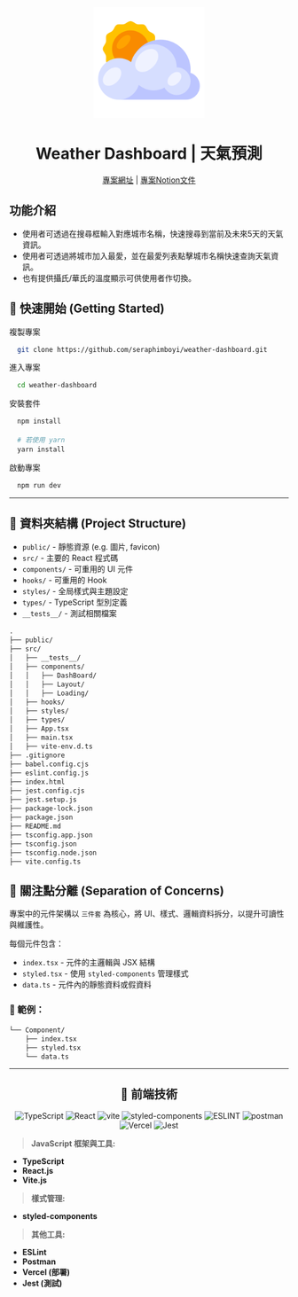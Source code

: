 <div align="center" >
  <img src="https://raw.githubusercontent.com/seraphimboyi/weather-dashboard/0813eadff540e99f8e486eeb66b7a79ade3e9aae/public/weather-logo.svg" width="200" alt="Weather Dashboard LOGO" />
</div>
<h1 align="center">Weather Dashboard | 天氣預測</h1>
<div align="center" >
<a href="https://weather-dashboard-three-sandy.vercel.app/" >專案網址</a >
<span>|</span>
<a href="https://pricey-avatar-d49.notion.site/1a77e916979080be8980def73c2dfe51?pvs=73" >專案Notion文件</a >
</div>

## 功能介紹
    
- 使用者可透過在搜尋框輸入對應城市名稱，快速搜尋到當前及未來5天的天氣資訊。
- 使用者可透過將城市加入最愛，並在最愛列表點擊城市名稱快速查詢天氣資訊。
- 也有提供攝氏/華氏的溫度顯示可供使用者作切換。




## 🚀 快速開始 (Getting Started)

複製專案

```bash
  git clone https://github.com/seraphimboyi/weather-dashboard.git
```

進入專案

```bash
  cd weather-dashboard
```

安裝套件

```bash
  npm install
  
  # 若使用 yarn
  yarn install
```

啟動專案

```bash
  npm run dev
```

---

## 📂 資料夾結構 (Project Structure)
- `public/` - 靜態資源 (e.g. 圖片, favicon)
- `src/` - 主要的 React 程式碼
- `components/` - 可重用的 UI 元件
- `hooks/` - 可重用的 Hook
- `styles/` - 全局樣式與主題設定
- `types/` - TypeScript 型別定義
- `__tests__/` - 測試相關檔案

```
.
├── public/
├── src/
│   ├── __tests__/
│   ├── components/
│   │   ├── DashBoard/
│   │   ├── Layout/
│   │   ├── Loading/
│   ├── hooks/
│   ├── styles/
│   ├── types/
│   ├── App.tsx
│   ├── main.tsx
│   ├── vite-env.d.ts
├── .gitignore
├── babel.config.cjs
├── eslint.config.js
├── index.html
├── jest.config.cjs
├── jest.setup.js
├── package-lock.json
├── package.json
├── README.md
├── tsconfig.app.json
├── tsconfig.json
├── tsconfig.node.json
├── vite.config.ts

```

## 🎯 關注點分離 (Separation of Concerns)

專案中的元件架構以 `三件套` 為核心，將 UI、樣式、邏輯資料拆分，以提升可讀性與維護性。

每個元件包含：
- `index.tsx` - 元件的主邏輯與 JSX 結構
- `styled.tsx` - 使用 `styled-components` 管理樣式
- `data.ts` - 元件內的靜態資料或假資料

### 📌 範例：
```
└── Component/
    ├── index.tsx 
    ├── styled.tsx 
    └── data.ts
```

---

<h2 align="center">🔧 前端技術</h2>

<div align="center">
  <img alt="TypeScript" src="https://img.shields.io/badge/TypeScript-007ACC?style=for-the-badge&logo=typescript&logoColor=white" />
  <img alt="React" src="https://img.shields.io/badge/React-20232A?style=for-the-badge&logo=react&logoColor=61DAFB" />
  <img alt="vite" src="https://img.shields.io/badge/vite-646CFF?style=for-the-badge&logo=vite&logoColor=white" />
  <img alt="styled-components" src="https://img.shields.io/badge/styled--components-db7093?style=for-the-badge&logo=styled-components&logoColor=white" />
  <img alt="ESLINT" src="https://img.shields.io/badge/eslint-3A33D1?style=for-the-badge&logo=eslint&logoColor=white" />
  <img alt="postman" src="https://img.shields.io/badge/postman-FF6C37?style=for-the-badge&logo=postman&logoColor=white" />
  <img alt="Vercel" src="https://img.shields.io/badge/Vercel-000000?style=for-the-badge&logo=vercel&logoColor=white" />
  <img alt="Jest" src="https://img.shields.io/badge/Jest-C21325?style=for-the-badge&logo=jest&logoColor=white" />
</div>

> **JavaScript 框架與工具:**

- **TypeScript**
- **React.js**
- **Vite.js**

> **樣式管理:**

- **styled-components**

> **其他工具:**

- **ESLint**
- **Postman**
- **Vercel (部署)**
- **Jest (測試)**

